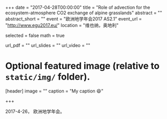 +++
date = "2017-04-28T00:00:00"
title = "Role of advection for the ecosystem-atmosphere CO2 exchange of alpine grasslands"
abstract = ""
abstract_short = ""
event = "欧洲地学年会2017 AS2.1"
event_url = "http://www.egu2017.eu/"
location = "维也纳，奥地利"

selected = false
math = true

url_pdf = ""
url_slides = ""
url_video = ""

# Optional featured image (relative to `static/img/` folder).
[header]
image = ""
caption = "My caption :smile:"

+++

2017-4-26， 欧洲地学年会。